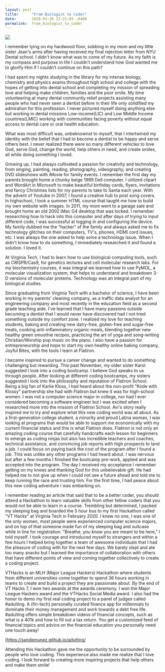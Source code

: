 ```yaml
---
layout: post
title:      "From Biologist to Coder"
date:       2020-03-26 13:21:03 -0400
permalink:  from_biologist_to_coder
---
```


![](https://imgur.com/HCDzPIK)



I remember lying on my hardwood floor, sobbing in my mom and my little sister Jean's arms after having received my final rejection letter from NYU Dental school. I didn't know what was to come of my future. As my faith is my compass and purpose in life I couldn’t understand how God wanted me to glorify Him if I couldn’t continue on this path? 

I had spent my nights studying in the library for my intense biology, chemistry and physics exams throughout high school and college with the hopes of getting into dental school and completing my mission of spreading love and helping make children, families and the poor smile. My time volunteering at many dental community relief projects assisting many people who had never seen a dentist before in their life only solidified my admiration for this profession. I never pictured myself doing anything else but working in dental missions Low-income(LIC) and Low Middle Income countries(LMIC) working with communities facing poverty  without equal access to dental care or oral health education. 

What was most difficult was, unbeknownst to myself,  that I intertwined my identity with the belief that I had to become a dentist to be happy and serve others best. I never realized there were so many different vehicles to love God, serve God, change the world, help others in need, and create smiles, all while doing something I loved. 


Growing up, I had always cultivated a passion for creativity and technology, from singing, painting, reading, photography, videography, and creating DVD slideshows with iMovie for family events. I remember the first day my parents brought home a chunky beige 1999 Dell computer. I utilized clipart and WordArt in Microsoft to make beautiful birthday cards, flyers, invitations and fancy Christmas lists for my parents to take to Santa each year. With the advent of Youtube in 2007, I found a creative hub to post song covers. In highschool, I took a summer HTML course that taught me how to build my own website with images. In 2011, my mom went to a garage sale and brought home an old 2002 iMac G4 desktop that was locked. I remember researching how to hack into this computer and after days of trying to input different code, I was successful at logging in and configuring the device. My family dubbed me the "hacker" of the family and always asked me to fix technology glitches on their computers, TV's, phones, HDMI cord issues, etc. I was always the one asked to help solve a technology issue. When I didn't know how to do something, I immediately researched it and found a solution. I loved it.

At Virginia Tech, I had to learn how to use biological computing tools, such as CRISPR/Cas9, for genetics lectures and cell molecular research labs. For my biochemistry courses, it was integral we learned how to use PyMOL, a molecular visualization system, that helps to understand and breakdown 3-D versions of molecular proteins. Technology was an integral part of my biological studies. 

Since graduating from Virginia Tech with a bachelor of science, I have been working in my parents’ cleaning company, as a traffic data analyst for an engineering company and most recently in the education field as a second grade teaching aide. I've learned that I have many passions outside becoming a dentist that I would never have discovered had I not tried something outside my comfort zone. I realized my love for teaching students, baking and creating new dairy-free, gluten-free and sugar-free treats, cooking anti-inflammatory organic meals, blending together new healthy green smoothie recipes, practicing the art of yoga and song-writing Christian/Worship pop music on the piano. I also have a passion for entrepreneurship and hope to start my own healthy online baking company, Joyful Bites, with the tools I learn at Flatiron. 

I became inspired to pursue a career change and wanted to do something challenging but rewarding. This past November, my older sister Karol suggested I look into a coding bootcamp. I believe God speaks to us through people. After looking at different coding bootcamps, my sisters suggested I look into the philosophy and reputation of Flatiron School. Being a big fan of Karlie Kloss, I had heard about the non-profit "Kode with Klossy" partnership she had with Flatiron but knew it was for high-school women. I was not a computer science major in college, nor had I ever considered becoming a software engineer but I was excited when I researched more into the mission of Flatiron School. Avi's story really inspired me to try and explore what this new coding world was all about. As a first-generation college student, a minority and proud Latina woman, I was looking at programs that would be able to support me economically with my current financial status and this is what Flatiron does. Flatiron is not only an amazing coding course that carefully handcrafts each lesson for beginners to emerge as coding ninjas but also has incredible teachers and coaches, technical assistance, and convincing job reports with high prospects to land a job. I could focus on paying back the cost of the program after I found a job. This was unlike any other programs I had heard about. I was nervous but after a few months I finished the bootcamp pre-work, applied and was accepted into the program. The day I received my acceptance I remember getting on my knees and thanking God for this unbelievable gift. He had helped me to not give up when I could not see a future ahead and told me to keep running the race and trusting him. For the first time, I had peace about this new coding adventure I was embarking on.

I remember reading an article that said that to be a better coder, you should attend a Hackathon to learn valuable skills from other fellow coders that you would not be able to learn in a course. Trembling but determined, I packed my sleeping bag and boarded the 5 hour bus to my first Hackathon called "VT Hacks" at Virginia Tech in February 2020. I knew no one, I was one of the only women, most people were experienced computer science majors, and on top of that someone made fun of my sleeping bag and suitcase while in line for registration. "Breathe, you know you are meant to be here," I told myself. I took courage and introduced myself to strangers and within a few hours I helped bring together a team of awesome individuals that I had the pleasure of coding with for the next few days. We barely slept and ate too many snacks but I learned the importance of collaboration with others that have different points of view and coming together collectively to create a coding project. 

VTHacks is an MLH (Major League Hackers) Hackathon where students from different universities come together to spend 36 hours working in teams to create and build a project they are passionate about. By the end of VT Hacks 7, I won two awards at the awards ceremony. I won the Major League Hackers award and the VTHacks Social Media award. I also had the honor to demo my first real coding project to a panel of judges called #adulting. A (fin-tech) personally curated finance app for millennials to dominate their money management and work towards a debt free life. #adulting offers simple breakdown videos of financial concepts, such as what is a 401k and how to fill out a tax return. You get a customized feed of financial topics and advice on the financial education you personally need one touch away!

[https://sandienunez.github.io/adulting/


Attending this Hackathon gave me the opportunity to be surrounded by people who love coding. This experience also made me realize that I love coding. I look forward to creating more inspiring projects that help others and make them smile!


